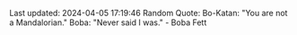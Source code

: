 Last updated: 2024-04-05 17:19:46
Random Quote: Bo-Katan: "You are not a Mandalorian."
Boba: "Never said I was." - Boba Fett